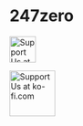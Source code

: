 # 247zero
<a href='https://ko-fi.com/247printing' target='_blank'><img height='46' style='border:0px;height:46px;' src='https://storage.ko-fi.com/cdn/brandasset/kofi_button_blue.png' border='0' alt='Support Us at ko-fi.com' /></a> 

<a href='https://patreon.com/247printing' target='_blank'><img height='80' style='border:0px;height:80px;' src='https://gist.githubusercontent.com/egoist/8f15474c5ec6a36ecd142fe077129df9/raw/6999ad5b466ce730640bc2038a19d243a3c19a72/patreon-banner.png' border='0' alt='Support Us at ko-fi.com' /></a> 





